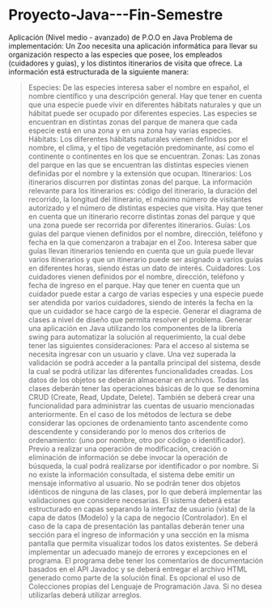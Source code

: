 # Proyecto-Java---Fin-Semestre
Aplicación (Nivel medio - avanzado) de P.O.O en Java
Problema de implementación: 
Un Zoo necesita una aplicación informática para llevar su organización respecto a las especies
que posee, los empleados (cuidadores y guías), y los distintos itinerarios de visita que ofrece.
La información está estructurada de la siguiente manera:
> Especies: De las especies interesa saber el nombre en español, el nombre científico y
una descripción general. Hay que tener en cuenta que una especie puede vivir en
diferentes hábitats naturales y que un hábitat puede ser ocupado por diferentes
especies. Las especies se encuentran en distintas zonas del parque de manera que
cada especie está en una zona y en una zona hay varias especies.
> Hábitats: Los diferentes hábitats naturales vienen definidos por el nombre, el clima, y
el tipo de vegetación predominante, así como el continente o continentes en los que
se encuentran.
> Zonas: Las zonas del parque en las que se encuentran las distintas especies vienen
definidas por el nombre y la extensión que ocupan.
> Itinerarios: Los itinerarios discurren por distintas zonas del parque. La información
relevante para los itinerarios es: código del itinerario, la duración del recorrido, la
longitud del itinerario, el máximo número de visitantes autorizado y el número de
distintas especies que visita. Hay que tener en cuenta que un itinerario recorre
distintas zonas del parque y que una zona puede ser recorrida por diferentes
itinerarios.
> Guías: Los guías del parque vienen definidos por el nombre, dirección, teléfono y fecha
en la que comenzaron a trabajar en el Zoo. Interesa saber que guías llevan itinerarios
teniendo en cuenta que un guía puede llevar varios itinerarios y que un itinerario
puede ser asignado a varios guías en diferentes horas, siendo éstas un dato de interés.
> Cuidadores: Los cuidadores vienen definidos por el nombre, dirección, teléfono y
fecha de ingreso en el parque. Hay que tener en cuenta que un cuidador puede estar a
cargo de varias especies y una especie puede ser atendida por varios cuidadores,
siendo de interés la fecha en la que un cuidador se hace cargo de la especie.
Generar el diagrama de clases a nivel de diseño que permita resolver el problema.
Generar una aplicación en Java utilizando los componentes de la librería swing para
automatizar la solución al requerimiento, la cual debe tener las siguientes consideraciones:
Para el acceso al sistema se necesita ingresar con un usuario y clave. Una vez superada la
validación se podrá acceder a la pantalla principal del sistema, desde la cual se podrá utilizar
las diferentes funcionalidades creadas.
Los datos de los objetos se deberán almacenar en archivos.
Todas las clases deberán tener las operaciones básicas de lo que se denomina CRUD (Create,
Read, Update, Delete). También se deberá crear una funcionalidad para administrar las
cuentas de usuario mencionadas anteriormente. En el caso de los métodos de lectura se debe 
considerar las opciones de ordenamiento tanto ascendente como descendente y considerando
por lo menos dos criterios de ordenamiento: (uno por nombre, otro por código o
identificador).
Previo a realizar una operación de modificación, creación o eliminación de información se
debe invocar la operación de búsqueda, la cual podrá realizarse por identificador o por
nombre. Si no existe la información consultada, el sistema debe emitir un mensaje informativo
al usuario.
No se podrán tener dos objetos idénticos de ninguna de las clases, por lo que deberá
implementar las validaciones que considere necesarias.
El sistema deberá estar estructurado en capas separando la interfaz de usuario (vista) de la
capa de datos (Modelo) y la capa de negocio (Controlador).
En el caso de la capa de presentación las pantallas deberán tener una sección para el ingreso
de información y una sección en la misma pantalla que permita visualizar todos los datos
existentes.
Se deberá implementar un adecuado manejo de errores y excepciones en el programa.
El programa debe tener los comentarios de documentación basados en el API Javadoc y se
deberá entregar el archivo HTML generado como parte de la solución final.
Es opcional el uso de Colecciones propias del Lenguaje de Programación Java. Si no desea
utilizarlas deberá utilizar arreglos.
